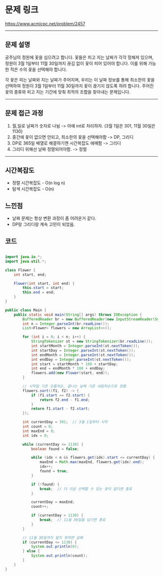 # 문제 링크
https://www.acmicpc.net/problem/2457



---

## 문제 설명

공주님의 정원에 꽃을 심으려고 합니다. 꽃들은 피고 지는 날짜가 각각 정해져 있으며, 정원이 3월 1일부터 11월 30일까지 끊김 없이 꽃이 피어 있어야 합니다. 이를 위해 가능한 적은 수의 꽃을 선택해야 합니다.

각 꽃은 피는 날짜와 지는 날짜가 주어지며, 우리는 이 날짜 정보를 통해 최소한의 꽃을 선택하여 정원이 3월 1일부터 11월 30일까지 꽃이 끊기지 않도록 하려 합니다. 주어진 꽃의 종류와 피고 지는 기간에 맞춰 최적의 조합을 찾아내는 문제입니다.


---


## 문제 접근 과정
1. 월,일로 날짜가 숫자로 나뉨 -> 아예 int로 처리하자. (3월 1일은 301, 11월 30일은 1130)
2. 중간에 꽃이 없으면 안되고, 최소한의 꽃을 선택해야함 -> DP, 그리디
3. DP로 365일 배열로 해결하기엔 시간복잡도 애매함 -> 그리디
4. 그리디 위해선 날짜 정렬되어야함. -> 정렬

---


## 시간복잡도

- 정렬 시간복잡도 - O(n log n)
- 탐색 시간복잡도 - O(n)



## 느낀점

- 날짜 문제는 항상 변환 과정이 좀 어려운거 같다.
- DP랑 그리디랑 계속 고민이 되었음.



## 코드

```java

import java.io.*;
import java.util.*;

class Flower {
    int start, end;

    Flower(int start, int end) {
        this.start = start;
        this.end = end;
    }
}

public class Main {
    public static void main(String[] args) throws IOException {
        BufferedReader br = new BufferedReader(new InputStreamReader(System.in));
        int n = Integer.parseInt(br.readLine());
        List<Flower> flowers = new ArrayList<>();

        for (int i = 0; i < n; i++) {
            StringTokenizer st = new StringTokenizer(br.readLine());
            int startMonth = Integer.parseInt(st.nextToken());
            int startDay = Integer.parseInt(st.nextToken());
            int endMonth = Integer.parseInt(st.nextToken());
            int endDay = Integer.parseInt(st.nextToken());
            int start = startMonth * 100 + startDay;
            int end = endMonth * 100 + endDay;
            flowers.add(new Flower(start, end));
        }

        // 시작일 기준 오름차순, 끝나는 날짜 기준 내림차순으로 정렬
        flowers.sort((f1, f2) -> {
            if (f1.start == f2.start) {
                return f2.end - f1.end;
            }
            return f1.start - f2.start;
        });

        int currentDay = 301;  // 3월 1일부터 시작
        int count = 0;
        int maxEnd = 0;
        int idx = 0;

        while (currentDay <= 1130) {
            boolean found = false;

            while (idx < n && flowers.get(idx).start <= currentDay) {
                maxEnd = Math.max(maxEnd, flowers.get(idx).end);
                idx++;
                found = true;
            }

            if (!found) {
                break;  // 더 이상 선택할 수 있는 꽃이 없다면 종료
            }

            currentDay = maxEnd;
            count++;

            if (currentDay > 1130) {
                break;  // 11월 30일을 넘기면 종료
            }
        }

        // 11월 30일까지 덮지 못하면 실패
        if (currentDay <= 1130) {
            System.out.println(0);
        } else {
            System.out.println(count);
        }
    }
}

